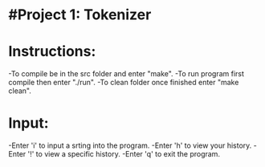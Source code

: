 #Project 1: Tokenizer
====================
# Instructions:

  -To compile be in the src folder and enter "make".
  -To run program first compile then enter "./run".
  -To clean folder once finished enter "make clean".

# Input:
  -Enter 'i' to input a srting into the program.
  -Enter 'h' to view your history.
  -Enter '!' to view a specific history.
  -Enter 'q' to exit the program.
